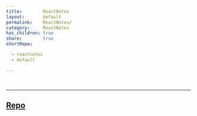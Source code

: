```yaml
---
title:        ReactNotes
layout:       default
permalink:    ReactNotes/
category:     ReactNotes
has_children: true
share:        true
shortRepo:

  - reactnotes
  - default

---
```


<br/>              

___              

## [Repo](https://github.com/14paxton/ReactNotes)
